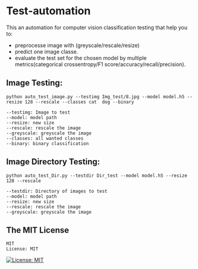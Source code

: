 # Test-automation

This an automation for computer vision classification testing that help you to: 
  - preprocesse image with (greyscale/rescale/resize) 
  - predict one image classe.
  - evaluate the test set for the chosen model by multiple metrics(categorical crossentropy/F1 score/accuracy/recall/precision).   

## Image Testing:
```
python auto_test_image.py --testimg Img_test/8.jpg --model model.h5 --resize 128 --rescale --classes cat  dog --binary
```
```
--testimg: Image to test
--model: model path
--resize: new size
--rescale: rescale the image
--greyscale: greyscale the image
--classes: all wanted classes
--binary: binary classification
```

## Image Directory Testing:
```
python auto_test_Dir.py --testdir Dir_test --model model.h5 --resize 128 --rescale
```
```
--testdir: Directory of images to test
--model: model path
--resize: new size
--rescale: rescale the image
--greyscale: greyscale the image
```

## The MIT License

```
MIT
License: MIT
```
[![License: MIT](https://img.shields.io/badge/License-MIT-yellow.svg)](https://opensource.org/licenses/MIT)

